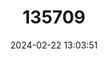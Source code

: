 ---
title: "135709"
category: "Salmo pelagonicus"
draft: false
date: 2024-02-22 13:03:51
languages:
  Greek, Modern (1453-): ["Πέστροφα Πελαγονίας"]
  English: ["Pelagonian Trout"]
---